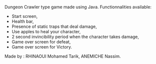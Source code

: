 Dungeon Crawler type game made using Java.
Functionnalities available:
 - Start screen,
 - Health bar,
 - Presence of static traps that deal damage,
 - Use apples to heal your character,
 - 2 second invincibility period when the character takes damage,
 - Game over screen for defeat,
 - Game over screen for Victory.

Made by : RHINAOUI Mohamed Tarik, ANEMICHE Nassim.

